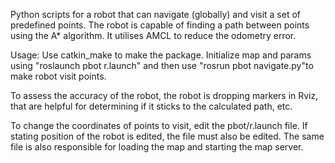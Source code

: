 Python scripts for a robot that can navigate (globally) and visit a set of predefined points. The robot is capable of finding a path between points using the A* algorithm. It utilises AMCL to reduce the odometry error.

Usage:
Use catkin_make to make the package. Initialize map and params using "roslaunch pbot r.launch" and then use "rosrun pbot navigate.py"to make robot visit points.

To assess the accuracy of the robot, the robot is dropping markers in Rviz, that are helpful for determining if it sticks to the calculated path, etc.

To change the coordinates of points to visit, edit the pbot/r.launch file. If stating position of the robot is edited, the file must also be edited. The same file is also responsible for loading the map and starting the map server.